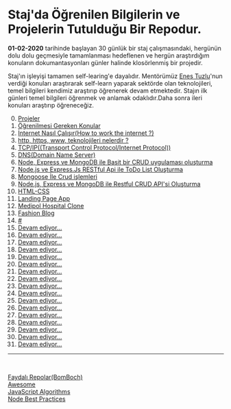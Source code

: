 # Staj'da Öğrenilen Bilgilerin ve Projelerin Tutulduğu Bir Repodur.

**01-02-2020** tarihinde başlayan 30 günlük bir staj çalışmasındaki, hergünün dolu dolu geçmesiyle tamamlanması hedeflenen ve hergün araştırdığım konuların dokumantasyonları günler halinde klosörlenmiş bir projedir.

Staj'ın işleyişi tamamen self-learing'e dayalıdır. Mentörümüz [Enes Tuzlu](https://github.com/hayatbayramolsa)'nun verdiği konuları araştırarak self-learn yaparak sektörde olan teknolojileri, temel bilgileri kendimiz araştırıp öğrenerek devam etmektedir. Stajın ilk günleri temel bilgileri öğrenmek ve anlamak odaklıdır.Daha sonra ileri konuları araştırıp öğreneceğiz.

0. [Projeler](https://github.com/cihatdev/staj/tree/master/Projeler)
1. [Öğrenilmesi Gereken Konular](https://github.com/cihatdev/staj/tree/master/01-02-Pazartesi-%F0%9F%94%A5)
2. [İnternet Nasıl Çalışır(How to work the internet ?)](https://github.com/cihatdev/staj/tree/master/02-02-Sal%C4%B1)
3. [http, https, www, teknolojileri nelerdir ?](https://github.com/cihatdev/staj/tree/master/03-02-%C3%87ar%C5%9Famba)
4. [TCP/IP((Transport Control Protocol/Internet Protocol))](https://github.com/cihatdev/staj/tree/master/04-02-Per%C5%9Fembe)
5. [DNS(Domain Name Server)](https://github.com/cihatdev/staj/tree/master/05-02-Cuma)
6. [Node, Express ve MongoDB ile Basit bir CRUD uygulaması oluşturma](https://github.com/cihatdev/staj/tree/master/06-02-Cumartesi)
7. [Node.js ve Express.Js RESTful Api ile ToDo List Oluşturma](https://github.com/cihatdev/staj/tree/master/07-02-Pazar)
8. [Mongoose İle Crud işlemleri](https://github.com/cihatdev/staj/tree/master/08-02-Pazartesi)
9. [Node.js, Express ve MongoDB ile Restful CRUD API'si Oluşturma](https://github.com/cihatdev/staj/tree/master/09-02-Salı)
10. [HTML-CSS](https://github.com/cihatdev/staj/tree/master/10-02-Çarşamba)
11. [Landing Page App](https://github.com/cihatdev/staj/tree/master/11-02-Perşembe)
12. [Medipol Hospital Clone](https://github.com/cihatdev/staj/tree/master/12-02-Cuma)
13. [Fashion Blog](https://github.com/cihatdev/staj/tree/master/13-02-Cumartesi)
14. [#](https://github.com/cihatdev/staj/tree/master/14-02-Pazar)
15. [Devam ediyor...](https://github.com/cihatdev/staj/tree/master/15-02-Pazartesi)
16. [Devam ediyor...](https://github.com/cihatdev/staj/tree/master/16-02-Salı)
17. [Devam ediyor...](https://github.com/cihatdev/staj/tree/master/17-02-Çarşamba)
18. [Devam ediyor...](https://github.com/cihatdev/staj/tree/master/18-02-Perşembe)
19. [Devam ediyor...](https://github.com/cihatdev/staj/tree/master/19-02-Cuma)
20. [Devam ediyor...](https://github.com/cihatdev/staj/tree/master/20-02-Cumartesi)
21. [Devam ediyor...](https://github.com/cihatdev/staj/tree/master/21-02-Pazar)
22. [Devam ediyor...](https://github.com/cihatdev/staj/tree/master/22-02-Pazartesi)
23. [Devam ediyor...](https://github.com/cihatdev/staj/tree/master/23-02-Salı)
24. [Devam ediyor...](https://github.com/cihatdev/staj/tree/master/24-02-Çarşamba)
25. [Devam ediyor...](https://github.com/cihatdev/staj/tree/master/25-02-Perşembe)
26. [Devam ediyor...](https://github.com/cihatdev/staj/tree/master/26-02-Cuma)
27. [Devam ediyor...](https://github.com/cihatdev/staj/tree/master/27-02-Cumartesi)
28. [Devam ediyor...](https://github.com/cihatdev/staj/tree/master/28-02-Pazar)
29. [Devam ediyor...](https://github.com/cihatdev/staj/tree/master/29-02-Pazartesi)
30. [Devam ediyor...](https://github.com/cihatdev/staj/tree/master/30-02-Salı)
31. [Devam ediyor...](https://github.com/cihatdev/staj/tree/master/31-02-Çarşamba)

<hr>
<br>

[Faydalı Repolar(BomBoch)](https://github.com/BomBoch)<br>
[Awesome](https://github.com/sindresorhus/awesome)<br>
[JavaScript Algorithms](https://github.com/trekhleb/javascript-algorithms/blob/master/README.tr-TR.md)<br>
[Node Best Practices](https://github.com/goldbergyoni/nodebestpractices)<br>
